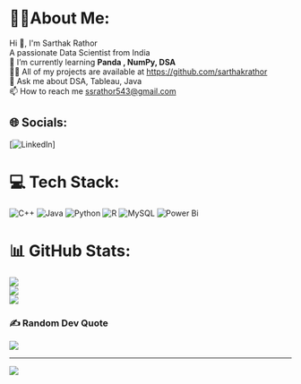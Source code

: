 # 👨‍💻About Me:
Hi 👋, I'm Sarthak Rathor<br>A passionate Data Scientist from India<br>🌱 I’m currently learning **Panda , NumPy, DSA**<br>👨‍💻 All of my projects are available at https://github.com/sarthakrathor<br>💬 Ask me about DSA, Tableau, Java<br>📫 How to reach me ssrathor543@gmail.com


## 🌐 Socials:
[![LinkedIn](https://img.shields.io/badge/LinkedIn-%230077B5.svg?logo=linkedin&logoColor=white)]

# 💻 Tech Stack:
![C++](https://img.shields.io/badge/c++-%2300599C.svg?style=for-the-badge&logo=c%2B%2B&logoColor=white) 
![Java](https://img.shields.io/badge/java-%23ED8B00.svg?style=for-the-badge&logo=openjdk&logoColor=white) 
![Python](https://img.shields.io/badge/python-3670A0?style=for-the-badge&logo=python&logoColor=ffdd54) 
![R](https://img.shields.io/badge/r-%23276DC3.svg?style=for-the-badge&logo=r&logoColor=white) 
![MySQL](https://img.shields.io/badge/mysql-4479A1.svg?style=for-the-badge&logo=mysql&logoColor=white) 
![Power Bi](https://img.shields.io/badge/power_bi-F2C811?style=for-the-badge&logo=powerbi&logoColor=black)


# 📊 GitHub Stats:
![](https://github-readme-stats.vercel.app/api?username=sarthakrathor&theme=radical&hide_border=false&include_all_commits=false&count_private=false)<br/>
![](https://github-readme-streak-stats.herokuapp.com/?user=sarthakrathor&theme=radical&hide_border=false)<br/>
![](https://github-readme-stats.vercel.app/api/top-langs/?username=sarthakrathor&theme=radical&hide_border=false&include_all_commits=false&count_private=false&layout=compact)

### ✍️ Random Dev Quote
![](https://quotes-github-readme.vercel.app/api?type=vetical&theme=radical)

---
[![](https://visitcount.itsvg.in/api?id=sarthakrathor&icon=0&color=0)](https://visitcount.itsvg.in)

<!-- Proudly created with GPRM ( https://gprm.itsvg.in ) -->
